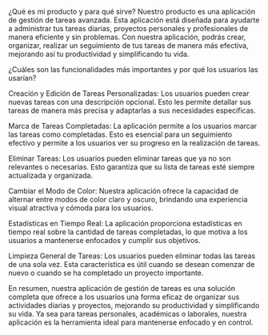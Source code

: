 ¿Qué es mi producto y para qué sirve?
Nuestro producto es una aplicación de gestión de tareas avanzada.
Esta aplicación está diseñada para ayudarte a administrar tus tareas diarias,
proyectos personales y profesionales de manera eficiente y sin problemas. 
Con nuestra aplicación, podrás crear, organizar, realizar un seguimiento de tus tareas de manera más efectiva,
mejorando así tu productividad y simplificando tu vida.

¿Cuáles son las funcionalidades más importantes y por qué los usuarios las usarían?

Creación y Edición de Tareas Personalizadas: Los usuarios pueden crear nuevas tareas con una descripción opcional. 
Esto les permite detallar sus tareas de manera más precisa y adaptarlas a sus necesidades específicas.

Marca de Tareas Completadas: La aplicación permite a los usuarios marcar las tareas como completadas. 
Esto es esencial para un seguimiento efectivo y permite a los usuarios ver su progreso en la realización de tareas.

Eliminar Tareas: Los usuarios pueden eliminar tareas que ya no son relevantes o necesarias. 
Esto garantiza que su lista de tareas esté siempre actualizada y organizada.

Cambiar el Modo de Color: Nuestra aplicación ofrece la capacidad de alternar entre modos de color claro y oscuro, 
brindando una experiencia visual atractiva y cómoda para los usuarios.

Estadísticas en Tiempo Real: La aplicación proporciona estadísticas en tiempo real sobre la cantidad de tareas completadas, 
lo que motiva a los usuarios a mantenerse enfocados y cumplir sus objetivos.

Limpieza General de Tareas: Los usuarios pueden eliminar todas las tareas de una sola vez. 
Esta característica es útil cuando se desean comenzar de nuevo o cuando se ha completado un proyecto importante.

En resumen, nuestra aplicación de gestión de tareas es una solución completa que ofrece a los usuarios una forma eficaz de organizar sus actividades diarias y proyectos, 
mejorando su productividad y simplificando su vida. 
Ya sea para tareas personales, académicas o laborales, nuestra aplicación es la herramienta ideal para mantenerse enfocado y en control.
